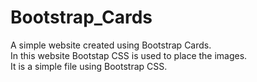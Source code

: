 # Bootstrap_Cards
A simple website created using Bootstrap Cards.
<br>
In this website Bootstap CSS is used to place the images.
<br>
It is a simple file using Bootstrap CSS.
